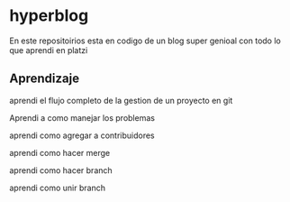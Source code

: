 # hyperblog
En este repositoirios esta en codigo de un blog super genioal con todo lo que aprendi en platzi

## Aprendizaje
aprendi el flujo completo de la gestion de un proyecto en git

Aprendi a como manejar los problemas

aprendi como agregar a contribuidores


aprendi como hacer merge


aprendi como hacer branch


aprendi como unir branch